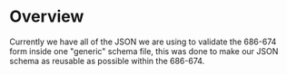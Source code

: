 # Overview

Currently we have all of the JSON we are using to validate the 686-674 form inside one "generic" schema file, this was done to make our JSON schema as reusable as possible within the 686-674.
